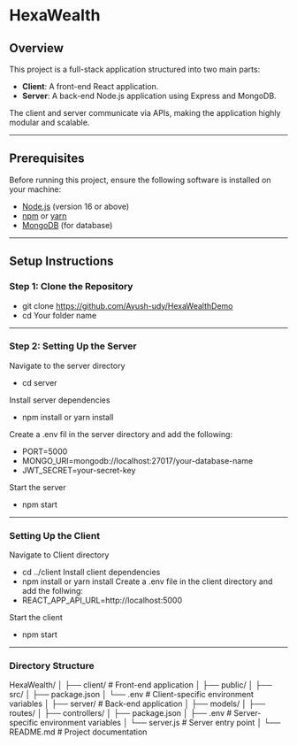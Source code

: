 # HexaWealth

## Overview

This project is a full-stack application structured into two main parts:

- **Client**: A front-end React application.
- **Server**: A back-end Node.js application using Express and MongoDB.

The client and server communicate via APIs, making the application highly modular and scalable.

---

## Prerequisites

Before running this project, ensure the following software is installed on your machine:

- [Node.js](https://nodejs.org/) (version 16 or above)
- [npm](https://www.npmjs.com/) or [yarn](https://yarnpkg.com/)
- [MongoDB](https://www.mongodb.com/) (for database)

---

## Setup Instructions

### Step 1: Clone the Repository

- git clone <https://github.com/Ayush-udy/HexaWealthDemo>
- cd Your folder name

---

### Step 2: Setting Up the Server

Navigate to the server directory
  - cd server
  
Install server dependencies
  
  - npm install or yarn install

Create a .env fil in the server directory and add the following:

-  PORT=5000
-  MONGO_URI=mongodb://localhost:27017/your-database-name
-  JWT_SECRET=your-secret-key

Start the server
  - npm start
---

### Setting Up the Client

Navigate to Client directory
- cd ../client
Install client dependencies
- npm install or yarn install
 Create a .env file in the client directory and add the follwing:
- REACT_APP_API_URL=http://localhost:5000

Start the client
- npm start
---
### Directory Structure

HexaWealth/
│
├── client/ # Front-end application
│ ├── public/
│ ├── src/
│ ├── package.json
│ └── .env # Client-specific environment variables
│
├── server/ # Back-end application
│ ├── models/
│ ├── routes/
│ ├── controllers/
│ ├── package.json
│ ├── .env # Server-specific environment variables
│ └── server.js # Server entry point
│
└── README.md # Project documentation
